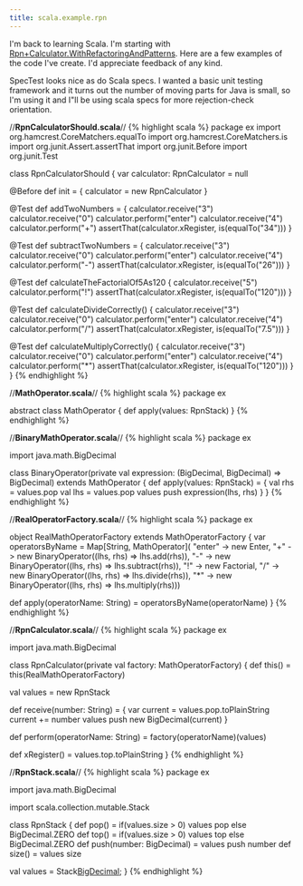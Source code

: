 ```yaml
---
title: scala.example.rpn
---
```

I'm back to learning Scala. I'm starting with [Rpn+Calculator.WithRefactoringAndPatterns]({{site.pagesurl}}/Rpn+Calculator.WithRefactoringAndPatterns). Here are a few examples of the code I've create. I'd appreciate feedback of any kind.

SpecTest looks nice as do Scala specs. I wanted a basic unit testing framework and it turns out the number of moving parts for Java is small, so I'm using it and I"ll be using scala specs for more rejection-check orientation.

//**RpnCalculatorShould.scala**//
{% highlight scala %}
package ex
import org.hamcrest.CoreMatchers.equalTo
import org.hamcrest.CoreMatchers.is
import org.junit.Assert.assertThat
import org.junit.Before
import org.junit.Test

class RpnCalculatorShould {
  var calculator: RpnCalculator = null
  
  @Before
  def init = {
    calculator = new RpnCalculator
  }

  @Test
  def addTwoNumbers = {
    calculator.receive("3")
    calculator.receive("0")
    calculator.perform("enter")
    calculator.receive("4")
    calculator.perform("+")
    assertThat(calculator.xRegister, is(equalTo("34")))
  }

  @Test
  def subtractTwoNumbers = {
    calculator.receive("3")
    calculator.receive("0")
    calculator.perform("enter")
    calculator.receive("4")
    calculator.perform("-")
    assertThat(calculator.xRegister, is(equalTo("26")))
  }

  @Test
  def calculateTheFactorialOf5As120 {
    calculator.receive("5")
    calculator.perform("!")
    assertThat(calculator.xRegister, is(equalTo("120")))
  }

  @Test
  def calculateDivideCorrectly() {
    calculator.receive("3")
    calculator.receive("0")
    calculator.perform("enter")
    calculator.receive("4")
    calculator.perform("/")
    assertThat(calculator.xRegister, is(equalTo("7.5")))
  }

  @Test
  def calculateMultiplyCorrectly() {
    calculator.receive("3")
    calculator.receive("0")
    calculator.perform("enter")
    calculator.receive("4")
    calculator.perform("*")
    assertThat(calculator.xRegister, is(equalTo("120")))
  }
}
{% endhighlight %}

//**MathOperator.scala**//
{% highlight scala %}
package ex

abstract class MathOperator {
  def apply(values: RpnStack)
}
{% endhighlight %}

//**BinaryMathOperator.scala**//
{% highlight scala %}
package ex

import java.math.BigDecimal

class BinaryOperator(private val expression: (BigDecimal, BigDecimal) => BigDecimal) extends MathOperator {
  def apply(values: RpnStack) = {
    val rhs = values.pop
    val lhs = values.pop
    values push expression(lhs, rhs)
  }
}
{% endhighlight %}

//**RealOperatorFactory.scala**//
{% highlight scala %}
package ex

object RealMathOperatorFactory extends MathOperatorFactory {
  var operatorsByName = Map[String, MathOperator](
    "enter" -> new Enter,
    "+" -> new BinaryOperator((lhs, rhs) => lhs.add(rhs)),
    "-" -> new BinaryOperator((lhs, rhs) => lhs.subtract(rhs)),
    "!" -> new Factorial,
    "/" -> new BinaryOperator((lhs, rhs) => lhs.divide(rhs)),
    "*" -> new BinaryOperator((lhs, rhs) => lhs.multiply(rhs)))

  def apply(operatorName: String) = operatorsByName(operatorName)
}
{% endhighlight %}

//**RpnCalculator.scala**//
{% highlight scala %}
package ex

import java.math.BigDecimal

class RpnCalculator(private val factory: MathOperatorFactory) {
  def this() = this(RealMathOperatorFactory)

  val values = new RpnStack

  def receive(number: String) = {
    var current = values.pop.toPlainString
    current += number
    values push new BigDecimal(current)
  }

  def perform(operatorName: String) = factory(operatorName)(values)

  def xRegister() =  values.top.toPlainString
}
{% endhighlight %}

//**RpnStack.scala**//
{% highlight scala %}
package ex

import java.math.BigDecimal

import scala.collection.mutable.Stack

class RpnStack {
  def pop() = if(values.size > 0) values pop else BigDecimal.ZERO
  def top() = if(values.size > 0) values top else BigDecimal.ZERO
  def push(number: BigDecimal) = values push number
  def size() = values size
  
  val values = Stack[BigDecimal]();
}
{% endhighlight %}
